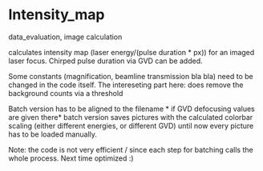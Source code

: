 # Intensity_map
data_evaluation, image calculation

calculates intensity map (laser energy/(pulse duration * px)) for an imaged laser focus. Chirped pulse duration via GVD can be added.

Some constants (magnification, beamline transmission bla bla) need to be changed in the code itself.
The intereseting part here: does remove the background counts via a threshold 

Batch version has to be aligned to the filename * if GVD defocusing values are given there*
batch version saves pictures with the calculated colorbar scaling (either different energies, or different GVD)
until now every picture has to be loaded manually.

Note: the code is not very efficient / since each step for batching calls the whole process. Next time 
optimized :)





